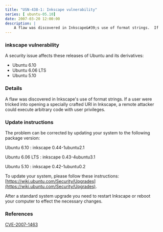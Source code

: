 ```yaml
---
title: "USN-438-1: Inkscape vulnerability"
series: [ ubuntu-05.10]
date: 2007-03-20 12:00:00
description: |
    A flaw was discovered in Inkscape&#39;s use of format strings.  If a user  were tricked into opening a specially crafted URI in Inkscape, a remote  attacker could execute arbitrary code with user privileges.
--- 
```

 
### inkscape vulnerability

A security issue affects these releases of Ubuntu and its derivatives:

* Ubuntu 6.10
* Ubuntu 6.06 LTS
* Ubuntu 5.10

### Details

A flaw was discovered in Inkscape&#39;s use of format strings. If a user were tricked into opening a specially crafted URI in Inkscape, a remote attacker could execute arbitrary code with user privileges.

### Update instructions

The problem can be corrected by updating your system to the following package version:

Ubuntu 6.10
 : inkscape <span>0.44-1ubuntu2.1</span>

Ubuntu 6.06 LTS
 : inkscape <span>0.43-4ubuntu3.1</span>

Ubuntu 5.10
 : inkscape <span>0.42-1ubuntu0.2</span>

To update your system, please follow these instructions: [https://wiki.ubuntu.com/Security/Upgrades](https://wiki.ubuntu.com/Security/Upgrades).

After a standard system upgrade you need to restart Inkscape or reboot your computer to effect the necessary changes.

### References

 [CVE-2007-1463](http://people.ubuntu.com/~ubuntu-security/cve/CVE-2007-1463)
 
